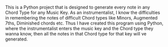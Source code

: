 This is a Python project that is designed to generate every note in any Chord Type for any Music Key.
As an instrumentalist, I know the difficulties in remembering the notes of difficult Chord types like Minors, Augmented 7ths, Diminished chords etc.
Thus I have created this program using Python, where the instrumentalist enters the music key and the Chord type they wanna know, 
then all the notes in that Chord type for that key will ve generated.
